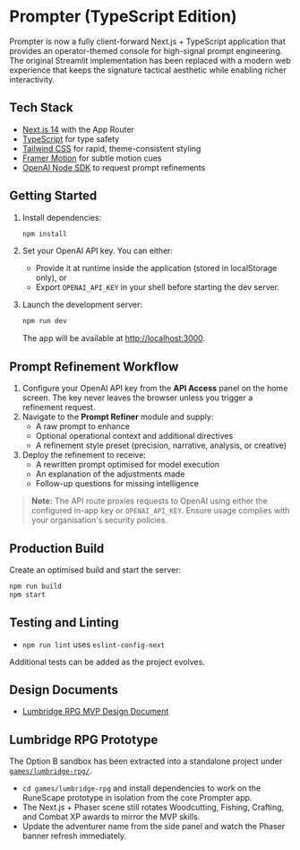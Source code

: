 # Prompter (TypeScript Edition)

Prompter is now a fully client-forward Next.js + TypeScript application that provides an operator-themed console for high-signal prompt engineering. The original Streamlit implementation has been replaced with a modern web experience that keeps the signature tactical aesthetic while enabling richer interactivity.

## Tech Stack

- [Next.js 14](https://nextjs.org/) with the App Router
- [TypeScript](https://www.typescriptlang.org/) for type safety
- [Tailwind CSS](https://tailwindcss.com/) for rapid, theme-consistent styling
- [Framer Motion](https://www.framer.com/motion/) for subtle motion cues
- [OpenAI Node SDK](https://www.npmjs.com/package/openai) to request prompt refinements

## Getting Started

1. Install dependencies:

   ```bash
   npm install
   ```

2. Set your OpenAI API key. You can either:
   - Provide it at runtime inside the application (stored in localStorage only), or
   - Export `OPENAI_API_KEY` in your shell before starting the dev server.

3. Launch the development server:

   ```bash
   npm run dev
   ```

   The app will be available at [http://localhost:3000](http://localhost:3000).

## Prompt Refinement Workflow

1. Configure your OpenAI API key from the **API Access** panel on the home screen. The key never leaves the browser unless you trigger a refinement request.
2. Navigate to the **Prompt Refiner** module and supply:
   - A raw prompt to enhance
   - Optional operational context and additional directives
   - A refinement style preset (precision, narrative, analysis, or creative)
3. Deploy the refinement to receive:
   - A rewritten prompt optimised for model execution
   - An explanation of the adjustments made
   - Follow-up questions for missing intelligence

> **Note:** The API route proxies requests to OpenAI using either the configured in-app key or `OPENAI_API_KEY`. Ensure usage complies with your organisation's security policies.

## Production Build

Create an optimised build and start the server:

```bash
npm run build
npm start
```

## Testing and Linting

- `npm run lint` uses `eslint-config-next`

Additional tests can be added as the project evolves.

## Design Documents

- [Lumbridge RPG MVP Design Document](docs/lumbridge-rpg-mvp.md)

## Lumbridge RPG Prototype

The Option B sandbox has been extracted into a standalone project under [`games/lumbridge-rpg/`](games/lumbridge-rpg/).

- `cd games/lumbridge-rpg` and install dependencies to work on the RuneScape prototype in isolation from the core Prompter app.
- The Next.js + Phaser scene still rotates Woodcutting, Fishing, Crafting, and Combat XP awards to mirror the MVP skills.
- Update the adventurer name from the side panel and watch the Phaser banner refresh immediately.
